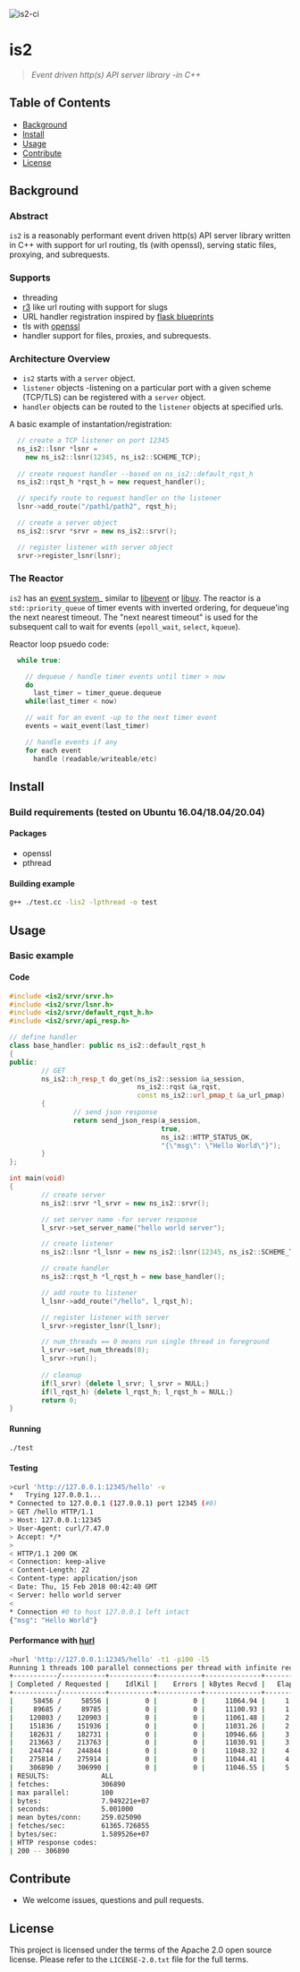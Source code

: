 ![is2-ci](https://github.com/VerizonDigital/is2/workflows/is2-ci/badge.svg)

# is2
> _Event driven http(s) API server library -in C++_


## Table of Contents

- [Background](#background)
- [Install](#install)
- [Usage](#usage)
- [Contribute](#contribute)
- [License](#license)

## Background

### Abstract
`is2` is a reasonably performant event driven http(s) API server library written in C++ with support for url routing, tls (with openssl), serving static files, proxying, and subrequests.

### Supports
- threading
- [r3](https://github.com/c9s/r3) like url routing with support for slugs 
- URL handler registration inspired by [flask blueprints](https://flask.pocoo.org/docs/0.12/blueprints/)
- tls with [openssl](https://www.openssl.org/)
- handler support for files, proxies, and subrequests.

### Architecture Overview

- `is2` starts with a `server` object.
- `listener` objects -listening on a particular port with a given scheme (TCP/TLS) can be registered with a `server` object.
- `handler` objects can be routed to the `listener` objects at specified urls.

A basic example of instantation/registration:

```cpp
  // create a TCP listener on port 12345
  ns_is2::lsnr *lsnr =
    new ns_is2::lsnr(12345, ns_is2::SCHEME_TCP);
  
  // create request handler --based on ns_is2::default_rqst_h
  ns_is2::rqst_h *rqst_h = new request_handler();

  // specify route to request handler on the listener
  lsnr->add_route("/path1/path2", rqst_h);  

  // create a server object
  ns_is2::srvr *srvr = new ns_is2::srvr();

  // register listener with server object
  srvr->register_lsnr(lsnr);
```
### The Reactor

`is2` has an [event system](https://github.com/VerizonDigital/is2/tree/master/src/evr)_ similar to [libevent](http://libevent.org/) or [libuv](https://libuv.org/).  The reactor is a `std::priority_queue` of timer events with inverted ordering, for dequeue'ing the next nearest timeout.  The "next nearest timeout" is used for the subsequent call to wait for events (`epoll_wait`, `select`, `kqueue`).

Reactor loop psuedo code:

```cpp
  while true:

    // dequeue / handle timer events until timer > now
    do 
      last_timer = timer_queue.dequeue
    while(last_timer < now)

    // wait for an event -up to the next timer event
    events = wait_event(last_timer)

    // handle events if any
    for each event
      handle (readable/writeable/etc)
```

## Install

### Build requirements (tested on Ubuntu 16.04/18.04/20.04)

#### Packages
- openssl
- pthread

#### Building example
```sh
g++ ./test.cc -lis2 -lpthread -o test
```

## Usage

### Basic example

#### Code
```c++
#include <is2/srvr/srvr.h>
#include <is2/srvr/lsnr.h>
#include <is2/srvr/default_rqst_h.h>
#include <is2/srvr/api_resp.h>

// define handler
class base_handler: public ns_is2::default_rqst_h
{
public:
        // GET
        ns_is2::h_resp_t do_get(ns_is2::session &a_session,
                                ns_is2::rqst &a_rqst,
                                const ns_is2::url_pmap_t &a_url_pmap)
        {
                // send json response
                return send_json_resp(a_session,
                                      true,
                                      ns_is2::HTTP_STATUS_OK,
                                      "{\"msg\": \"Hello World\"}");
        }
};

int main(void)
{
        // create server
        ns_is2::srvr *l_srvr = new ns_is2::srvr();

        // set server name -for server response
        l_srvr->set_server_name("hello world server");

        // create listener
        ns_is2::lsnr *l_lsnr = new ns_is2::lsnr(12345, ns_is2::SCHEME_TCP);

        // create handler
        ns_is2::rqst_h *l_rqst_h = new base_handler();

        // add route to listener
        l_lsnr->add_route("/hello", l_rqst_h);

        // register listener with server
        l_srvr->register_lsnr(l_lsnr);

        // num_threads == 0 means run single thread in foreground
        l_srvr->set_num_threads(0);
        l_srvr->run();
        
        // cleanup
        if(l_srvr) {delete l_srvr; l_srvr = NULL;}
        if(l_rqst_h) {delete l_rqst_h; l_rqst_h = NULL;}
        return 0;
}
```

#### Running
```sh
./test
```

#### Testing
```sh
>curl 'http://127.0.0.1:12345/hello' -v
*   Trying 127.0.0.1...
* Connected to 127.0.0.1 (127.0.0.1) port 12345 (#0)
> GET /hello HTTP/1.1
> Host: 127.0.0.1:12345
> User-Agent: curl/7.47.0
> Accept: */*
> 
< HTTP/1.1 200 OK
< Connection: keep-alive
< Content-Length: 22
< Content-type: application/json
< Date: Thu, 15 Feb 2018 00:42:40 GMT
< Server: hello world server
< 
* Connection #0 to host 127.0.0.1 left intact
{"msg": "Hello World"}
```

#### Performance with [hurl](https://github.com/VerizonDigital/hurl)
```sh
>hurl 'http://127.0.0.1:12345/hello' -t1 -p100 -l5
Running 1 threads 100 parallel connections per thread with infinite requests per connection
+-----------/-----------+-----------+-----------+--------------+-----------+-------------+-----------+
| Completed / Requested |    IdlKil |    Errors | kBytes Recvd |   Elapsed |       Req/s |      MB/s |
+-----------/-----------+-----------+-----------+--------------+-----------+-------------+-----------+
|     58456 /     58556 |         0 |         0 |     11064.94 |     1.00s |   62255.49s |    10.81s |
|     89685 /     89785 |         0 |         0 |     11100.93 |     1.50s |   62458.00s |    10.84s |
|    120803 /    120903 |         0 |         0 |     11061.48 |     2.00s |   62236.00s |    10.80s |
|    151836 /    151936 |         0 |         0 |     11031.26 |     2.50s |   62066.00s |    10.77s |
|    182631 /    182731 |         0 |         0 |     10946.66 |     3.00s |   61590.00s |    10.69s |
|    213663 /    213763 |         0 |         0 |     11030.91 |     3.50s |   62064.00s |    10.77s |
|    244744 /    244844 |         0 |         0 |     11048.32 |     4.00s |   62162.00s |    10.79s |
|    275814 /    275914 |         0 |         0 |     11044.41 |     4.50s |   62140.00s |    10.79s |
|    306890 /    306990 |         0 |         0 |     11046.55 |     5.00s |   62152.00s |    10.79s |
| RESULTS:             ALL
| fetches:             306890
| max parallel:        100
| bytes:               7.949221e+07
| seconds:             5.001000
| mean bytes/conn:     259.025090
| fetches/sec:         61365.726855
| bytes/sec:           1.589526e+07
| HTTP response codes: 
| 200 -- 306890
```


## Contribute

- We welcome issues, questions and pull requests.


## License

This project is licensed under the terms of the Apache 2.0 open source license. Please refer to the `LICENSE-2.0.txt` file for the full terms.
